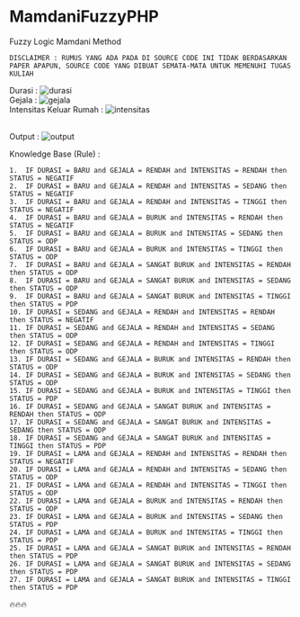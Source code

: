 # MamdaniFuzzyPHP
Fuzzy Logic Mamdani Method

```
DISCLAIMER : RUMUS YANG ADA PADA DI SOURCE CODE INI TIDAK BERDASARKAN PAPER APAPUN, SOURCE CODE YANG DIBUAT SEMATA-MATA UNTUK MEMENUHI TUGAS KULIAH
```
Durasi : 
![durasi](https://user-images.githubusercontent.com/56243910/80447093-a65a3d00-8942-11ea-9826-785aba668972.JPG)
<br>Gejala :
![gejala](https://user-images.githubusercontent.com/56243910/80447223-0650e380-8943-11ea-8f99-1647e3bf62e6.JPG)
<br>Intensitas Keluar Rumah :
![intensitas](https://user-images.githubusercontent.com/56243910/80447240-14066900-8943-11ea-8788-03c20fb1ee06.JPG)

<br>Output :
![output](https://user-images.githubusercontent.com/56243910/80447292-39937280-8943-11ea-90b0-c761f079eb06.JPG)

Knowledge Base (Rule) :

```
1.	IF DURASI = BARU and GEJALA = RENDAH and INTENSITAS = RENDAH then STATUS = NEGATIF
2.	IF DURASI = BARU and GEJALA = RENDAH and INTENSITAS = SEDANG then STATUS = NEGATIF
3.	IF DURASI = BARU and GEJALA = RENDAH and INTENSITAS = TINGGI then STATUS = NEGATIF
4.	IF DURASI = BARU and GEJALA = BURUK and INTENSITAS = RENDAH then STATUS = NEGATIF
5.	IF DURASI = BARU and GEJALA = BURUK and INTENSITAS = SEDANG then STATUS = ODP
6.	IF DURASI = BARU and GEJALA = BURUK and INTENSITAS = TINGGI then STATUS = ODP
7.	IF DURASI = BARU and GEJALA = SANGAT BURUK and INTENSITAS = RENDAH then STATUS = ODP
8.	IF DURASI = BARU and GEJALA = SANGAT BURUK and INTENSITAS = SEDANG then STATUS = ODP
9.	IF DURASI = BARU and GEJALA = SANGAT BURUK and INTENSITAS = TINGGI then STATUS = PDP
10.	IF DURASI = SEDANG and GEJALA = RENDAH and INTENSITAS = RENDAH then STATUS = NEGATIF
11.	IF DURASI = SEDANG and GEJALA = RENDAH and INTENSITAS = SEDANG then STATUS = ODP
12.	IF DURASI = SEDANG and GEJALA = RENDAH and INTENSITAS = TINGGI then STATUS = ODP
13.	IF DURASI = SEDANG and GEJALA = BURUK and INTENSITAS = RENDAH then STATUS = ODP
14.	IF DURASI = SEDANG and GEJALA = BURUK and INTENSITAS = SEDANG then STATUS = ODP
15.	IF DURASI = SEDANG and GEJALA = BURUK and INTENSITAS = TINGGI then STATUS = PDP
16.	IF DURASI = SEDANG and GEJALA = SANGAT BURUK and INTENSITAS = RENDAH then STATUS = ODP
17.	IF DURASI = SEDANG and GEJALA = SANGAT BURUK and INTENSITAS = SEDANG then STATUS = ODP
18.	IF DURASI = SEDANG and GEJALA = SANGAT BURUK and INTENSITAS = TINGGI then STATUS = PDP
19.	IF DURASI = LAMA and GEJALA = RENDAH and INTENSITAS = RENDAH then STATUS = NEGATIF
20.	IF DURASI = LAMA and GEJALA = RENDAH and INTENSITAS = SEDANG then STATUS = ODP
21.	IF DURASI = LAMA and GEJALA = RENDAH and INTENSITAS = TINGGI then STATUS = ODP
22.	IF DURASI = LAMA and GEJALA = BURUK and INTENSITAS = RENDAH then STATUS = ODP
23.	IF DURASI = LAMA and GEJALA = BURUK and INTENSITAS = SEDANG then STATUS = PDP
24.	IF DURASI = LAMA and GEJALA = BURUK and INTENSITAS = TINGGI then STATUS = PDP
25.	IF DURASI = LAMA and GEJALA = SANGAT BURUK and INTENSITAS = RENDAH then STATUS = PDP
26.	IF DURASI = LAMA and GEJALA = SANGAT BURUK and INTENSITAS = SEDANG then STATUS = PDP
27.	IF DURASI = LAMA and GEJALA = SANGAT BURUK and INTENSITAS = TINGGI then STATUS = PDP

```

:fire::fire::fire:
